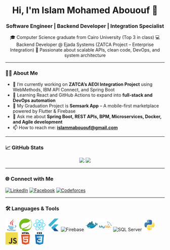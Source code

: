 <h1 align="center">Hi, I'm Islam Mohamed Abououf 👋</h1>
<h3 align="center">Software Engineer | Backend Developer | Integration Specialist</h3>

<p align="center">
🎓 Computer Science graduate from Cairo University (Top 3 in class)  
💻 Backend Developer @ Ejada Systems (ZATCA Project – Enterprise Integration)  
🚀 Passionate about scalable APIs, clean code, DevOps, and system architecture  
</p>

---

### 👨‍💻 About Me

- 🔭 I’m currently working on **ZATCA’s AEOI Integration Project** using WebMethods, IBM API Connect, and Spring Boot  
- 🌱 Learning React and GitHub Actions to expand into **full-stack and DevOps automation**  
- 📱 My Graduation Project is **Semsark App** – A mobile-first marketplace powered by Flutter & Firebase  
- 💬 Ask me about **Spring Boot, REST APIs, BPM, Microservices, Docker, and Agile development**  
- 📫 How to reach me: **islammabououf@gmail.com**

---

### 📈 GitHub Stats

<p align="center">
  <img src="https://github-readme-stats.vercel.app/api?username=eng-islamAbououf&show_icons=true&theme=github_dark" width="48%" />
  <img src="https://github-readme-streak-stats.herokuapp.com/?user=eng-islamAbououf&theme=github-dark" width="48%" />
</p>

---

### 🌐 Connect with Me

<p align="left">
  <a href="https://www.linkedin.com/in/islam-abououf/" target="_blank"><img align="center" src="https://raw.githubusercontent.com/rahuldkjain/github-profile-readme-generator/master/src/images/icons/Social/linked-in-alt.svg" alt="LinkedIn" height="30" width="40" /></a>
  <a href="https://www.facebook.com/" target="_blank"><img align="center" src="https://raw.githubusercontent.com/rahuldkjain/github-profile-readme-generator/master/src/images/icons/Social/facebook.svg" alt="Facebook" height="30" width="40" /></a>
  <a href="https://codeforces.com/profile/Fmma_7aga" target="blank"><img align="center" src="https://raw.githubusercontent.com/rahuldkjain/github-profile-readme-generator/master/src/images/icons/Social/codeforces.svg" alt="Codeforces" height="30" width="40" /></a>
</p>

---

### 🛠️ Languages & Tools

<p align="left">
  <img src="https://raw.githubusercontent.com/devicons/devicon/master/icons/java/java-original.svg" alt="Java" width="40" height="40"/> 
  <img src="https://raw.githubusercontent.com/devicons/devicon/master/icons/spring/spring-original.svg" alt="Spring Boot" width="40" height="40"/>
  <img src="https://raw.githubusercontent.com/devicons/devicon/master/icons/react/react-original.svg" alt="React" width="40" height="40"/>
  <img src="https://raw.githubusercontent.com/devicons/devicon/master/icons/flutter/flutter-original.svg" alt="Flutter" width="40" height="40"/>
  <img src="https://www.vectorlogo.zone/logos/firebase/firebase-icon.svg" alt="Firebase" width="40" height="40"/>
  <img src="https://raw.githubusercontent.com/devicons/devicon/master/icons/docker/docker-original.svg" alt="Docker" width="40" height="40"/>
  <img src="https://raw.githubusercontent.com/devicons/devicon/master/icons/mysql/mysql-original-wordmark.svg" alt="MySQL" width="40" height="40"/>
  <img src="https://www.svgrepo.com/show/303229/microsoft-sql-server-logo.svg" alt="SQL Server" width="40" height="40"/>
  <img src="https://raw.githubusercontent.com/devicons/devicon/master/icons/python/python-original.svg" alt="Python" width="40" height="40"/>
  <img src="https://raw.githubusercontent.com/devicons/devicon/master/icons/javascript/javascript-original.svg" alt="JavaScript" width="40" height="40"/>
  <img src="https://raw.githubusercontent.com/devicons/devicon/master/icons/html5/html5-original-wordmark.svg" alt="HTML5" width="40" height="40"/>
  <img src="https://raw.githubusercontent.com/devicons/devicon/master/icons/css3/css3-original-wordmark.svg" alt="CSS3" width="40" height="40"/>
</p>
